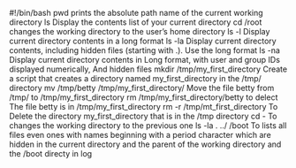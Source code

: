 #!/bin/bash
pwd prints the absolute path name of the current working directory
ls Display the contents list of your current directory
cd /root  changes the working directory to the user’s home directory
ls -l Display current directory contents in a long format
ls -la Display current directory contents, including hidden files (starting with .). Use the long format
ls -na Display current directory contents in Long format, with user and group IDs displayed numerically, And hidden files
mkdir /tmp/my_first_directory Create a script that creates a directory named my_first_directory in the /tmp/ directory
mv /tmp/betty /tmp/my_first_directory/ Move the file betty from /tmp/ to /tmp/my_first_directory
rm /tmp/my_first_directory/betty to delect The file betty is in /tmp/my_first_directory
rm -r /tmp/mt_first_directory To Delete the directory my_first_directory that is in the /tmp directory
cd - To changes the working directory to the previous one
ls -la . ../ /boot To lists all files even ones with names beginning with a period character which are hidden in the current directory and the parent of the working directory and the /boot directy in log
